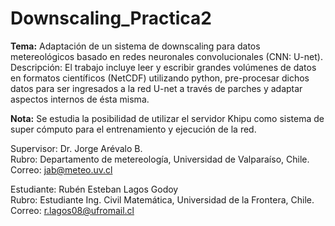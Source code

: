 # Downscaling_Practica2

**Tema:** Adaptación de un sistema de downscaling para datos metereológicos basado en redes neuronales convolucionales (CNN: U-net).
Descripción: El trabajo incluye leer y escribir grandes volúmenes de datos en formatos científicos (NetCDF) utilizando python, pre-procesar dichos datos para ser ingresados a la red U-net a través de parches y adaptar aspectos internos de ésta misma.

**Nota:** Se estudia la posibilidad de utilizar el servidor Khipu como sistema de super cómputo para el entrenamiento y ejecución de la red.

Supervisor: Dr. Jorge Arévalo B. <br>
Rubro: Departamento de metereología, Universidad de Valparaíso, Chile. <br>
Correo:  [jab@meteo.uv.cl](jab@meteo.uv.cl)

Estudiante: Rubén Esteban Lagos Godoy <br>
Rubro: Estudiante Ing. Civil Matemática, Universidad de la Frontera, Chile. <br>
Correo: [r.lagos08@ufromail.cl](r.lagos08@ufromail.cl)
